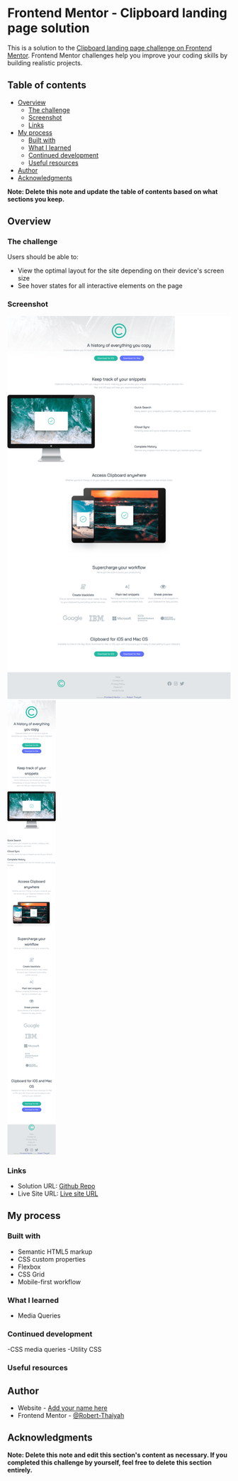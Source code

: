 # Frontend Mentor - Clipboard landing page solution

This is a solution to the [Clipboard landing page challenge on Frontend Mentor](https://www.frontendmentor.io/challenges/clipboard-landing-page-5cc9bccd6c4c91111378ecb9). Frontend Mentor challenges help you improve your coding skills by building realistic projects. 

## Table of contents

- [Overview](#overview)
  - [The challenge](#the-challenge)
  - [Screenshot](#screenshot)
  - [Links](#links)
- [My process](#my-process)
  - [Built with](#built-with)
  - [What I learned](#what-i-learned)
  - [Continued development](#continued-development)
  - [Useful resources](#useful-resources)
- [Author](#author)
- [Acknowledgments](#acknowledgments)

**Note: Delete this note and update the table of contents based on what sections you keep.**

## Overview

### The challenge

Users should be able to:

- View the optimal layout for the site depending on their device's screen size
- See hover states for all interactive elements on the page

### Screenshot

![](./images/screenshot%20desktop.png)
![](./images/screenshot%20mobile.png)


### Links

- Solution URL: [Github Repo](https://github.com/Robert-Thaiyah/clipboard-landing-page)
- Live Site URL: [Live site URL](https://robert-thaiyah.github.io/clipboard-landing-page/)

## My process

### Built with

- Semantic HTML5 markup
- CSS custom properties
- Flexbox
- CSS Grid
- Mobile-first workflow


### What I learned

- Media Queries

### Continued development

-CSS media queries
-Utility CSS

### Useful resources


## Author

- Website - [Add your name here](https://www.your-site.com)
- Frontend Mentor - [@Robert-Thaiyah](https://www.frontendmentor.io/profile/@Robert-Thaiyah)


## Acknowledgments


**Note: Delete this note and edit this section's content as necessary. If you completed this challenge by yourself, feel free to delete this section entirely.**
